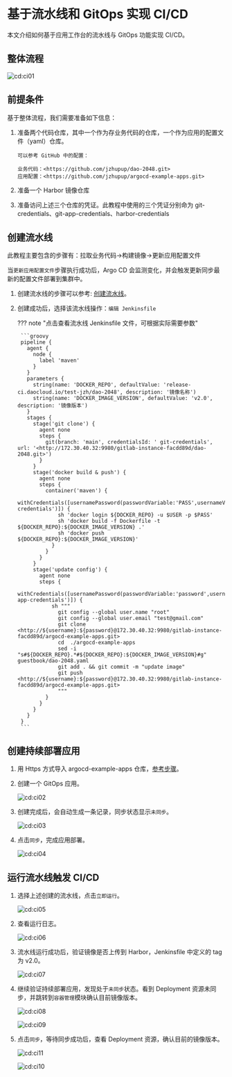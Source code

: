 # 基于流水线和 GitOps 实现 CI/CD

本文介绍如何基于应用工作台的流水线与 GitOps 功能实现 CI/CD。

## 整体流程

![cd:ci01](https://docs.daocloud.io/daocloud-docs-images/docs/amamba/images/cd:ci01.png)

## 前提条件

基于整体流程，我们需要准备如下信息：

1. 准备两个代码仓库，其中一个作为存业务代码的仓库，一个作为应用的配置文件（yaml）仓库。

    ```console
    可以参考 GitHub 中的配置：
   
    业务代码：<https://github.com/jzhupup/dao-2048.git>
    应用配置：<https://github.com/jzhupup/argocd-example-apps.git>
    ```

2. 准备一个 Harbor 镜像仓库

3. 准备访问上述三个仓库的凭证。此教程中使用的三个凭证分别命为 git-credentials、git-app-credentials、harbor-credentials

## 创建流水线

此教程主要包含的步骤有：拉取业务代码→构建镜像→更新应用配置文件

当`更新应用配置文件`步骤执行成功后，Argo CD 会监测变化，并会触发更新同步最新的配置文件部署到集群中。

1. 创建流水线的步骤可以参考: [创建流水线](../user-guide/pipeline/create/custom.md)。

2. 创建成功后，选择该流水线操作：`编辑 Jenkinsfile`

    ??? note "点击查看流水线 Jenkinsfile 文件，可根据实际需要参数"

        ```groovy
        pipeline {
          agent {
            node {
              label 'maven'
            }
          }
          parameters {
            string(name: 'DOCKER_REPO', defaultValue: 'release-ci.daocloud.io/test-jzh/dao-2048', description: '镜像名称')
            string(name: 'DOCKER_IMAGE_VERSION', defaultValue: 'v2.0', description: '镜像版本')
          }
          stages {
            stage('git clone') {
              agent none
              steps {
                git(branch: 'main', credentialsId: ' git-credentials', url: '<http://172.30.40.32:9980/gitlab-instance-facdd89d/dao-2048.git>')
              }
            }
            stage('docker build & push') {
              agent none
              steps {
                container('maven') {
                  withCredentials([usernamePassword(passwordVariable:'PASS',usernameVariable:'USER',credentialsId:'harbor-credentials')]) {
                    sh 'docker login ${DOCKER_REPO} -u $USER -p $PASS'
                    sh 'docker build -f Dockerfile -t ${DOCKER_REPO}:${DOCKER_IMAGE_VERSION} .'
                    sh 'docker push ${DOCKER_REPO}:${DOCKER_IMAGE_VERSION}'
                  }
                }
              }
            }
            stage('update config') {
              agent none
              steps {
                withCredentials([usernamePassword(passwordVariable:'password',usernameVariable:'username',credentialsId:'git-app-credentials')]) {
                  sh """
                    git config --global user.name "root"
                    git config --global user.email "test@gmail.com"
                    git clone <http://${username}:${password}@172.30.40.32:9980/gitlab-instance-facdd89d/argocd-example-apps.git>                                         
                    cd  ./argocd-example-apps
                    sed -i "s#${DOCKER_REPO}.*#${DOCKER_REPO}:${DOCKER_IMAGE_VERSION}#g" guestbook/dao-2048.yaml
                    git add . && git commit -m "update image"
                    git push <http://${username}:${password}@172.30.40.32:9980/gitlab-instance-facdd89d/argocd-example-apps.git>
                    """
                }
              }
            }
          }
        }
        ```

## 创建持续部署应用

1. 用 Https 方式导入 argocd-example-apps 仓库，[参考步骤](../user-guide/gitops/import-repo.md)。

2. 创建一个 GitOps 应用。

    ![cd:ci02](https://docs.daocloud.io/daocloud-docs-images/docs/amamba/images/cd:ci02.png)

3. 创建完成后，会自动生成一条记录，同步状态显示`未同步`。

    ![cd:ci03](https://docs.daocloud.io/daocloud-docs-images/docs/amamba/images/cd:ci03.png)

4. 点击`同步`，完成应用部署。

    ![cd:ci04](https://docs.daocloud.io/daocloud-docs-images/docs/amamba/images/cd:ci04.png)

## 运行流水线触发 CI/CD

1. 选择上述创建的流水线，点击`立即运行`。

    ![cd:ci05](https://docs.daocloud.io/daocloud-docs-images/docs/amamba/images/cd:ci05.png)

2. 查看运行日志。

    ![cd:ci06](https://docs.daocloud.io/daocloud-docs-images/docs/amamba/images/cd:ci06.png)

3. 流水线运行成功后，验证镜像是否上传到 Harbor，Jenkinsfile 中定义的 tag 为 v2.0。

    ![cd:ci07](https://docs.daocloud.io/daocloud-docs-images/docs/amamba/images/cd:ci07.png)

4. 继续验证持续部署应用，发现处于`未同步`状态。看到 Deployment 资源未同步，并跳转到`容器管理`模块确认目前镜像版本。

    ![cd:ci08](https://docs.daocloud.io/daocloud-docs-images/docs/amamba/images/cd:ci08.png)

    ![cd:ci09](https://docs.daocloud.io/daocloud-docs-images/docs/amamba/images/cd:ci09.png)

5. 点击`同步`，等待同步成功后，查看 Deployment 资源，确认目前的镜像版本。

    ![cd:ci11](https://docs.daocloud.io/daocloud-docs-images/docs/amamba/images/cd:ci11.png)

    ![cd:ci10](https://docs.daocloud.io/daocloud-docs-images/docs/amamba/images/cd:ci10.png)

